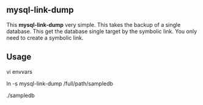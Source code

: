 ## mysql-link-dump

This **mysql-link-dump** very simple. This takes the backup of a single database. This get the database single target by the symbolic link. You only need to create a symbolic link.

## Usage

vi envvars

ln -s mysql-link-dump /full/path/sampledb

./sampledb
